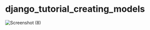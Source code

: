 # django_tutorial_creating_models
![Screenshot (8)](https://github.com/Elangosridhar/django_tutorial_creating_models/assets/152356157/c52bb8ef-6dea-4f42-b499-088a35912043)
